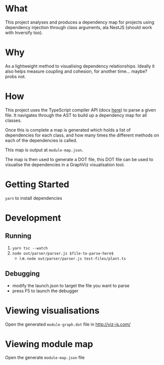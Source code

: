 # What

This project analyses and produces a dependency map for projects using dependency injection through class arguments, ala NestJS (should work with Inversify too).

# Why

As a lightweight method to visualising dependency relationships. Ideally it also helps measure coupling and cohesion, for another time... maybe? probs not.

# How

This project uses the TypeScript compiler API (docs [here](https://github.com/microsoft/TypeScript/wiki/Using-the-Compiler-API)) to parse a given file. It navigates through the AST to build up a dependency map for all classes.

Once this is complete a map is generated which holds a list of dependencies for each class, and how many times the different methods on each of the dependencies is called.

This map is output at `module-map.json`.

The map is then used to generate a DOT file, this DOT file can be used to visualise the dependencies in a GraphViz visualisation tool.

# Getting Started

`yarn` to install dependencies

# Development

## Running

1. `yarn tsc --watch`
2. `node out/parser/parser.js $file-to-parse-here$`
   - i.e. `node out/parser/parser.js test-files/plant.ts`

## Debugging

- modify the launch.json to target the file you want to parse
- press F5 to launch the debugger

# Viewing visualisations

Open the generated `module-graph.dot` file in http://viz-js.com/

# Viewing module map

Open the generate `module-map.json` file

